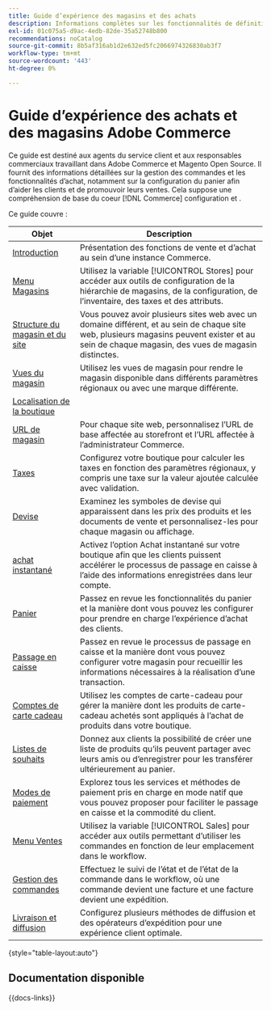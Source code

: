```yaml
---
title: Guide d’expérience des magasins et des achats
description: Informations complètes sur les fonctionnalités de définition de magasin et de traitement des ventes pour les agents du service client et les responsables commerciaux travaillant dans Adobe Commerce et l’administrateur Magento Open Source.
exl-id: 01c075a5-d9ac-4edb-82de-35a52748b800
recommendations: noCatalog
source-git-commit: 8b5af316ab1d2e632ed5fc2066974326830ab3f7
workflow-type: tm+mt
source-wordcount: '443'
ht-degree: 0%

---
```


# Guide d’expérience des achats et des magasins Adobe Commerce

Ce guide est destiné aux agents du service client et aux responsables commerciaux travaillant dans Adobe Commerce et Magento Open Source. Il fournit des informations détaillées sur la gestion des commandes et les fonctionnalités d’achat, notamment sur la configuration du panier afin d’aider les clients et de promouvoir leurs ventes. Cela suppose une compréhension de base du coeur [!DNL Commerce] configuration et .

Ce guide couvre :

| Objet | Description |
| ------- | ----------- |
| [Introduction](introduction.md) | Présentation des fonctions de vente et d’achat au sein d’une instance Commerce. |
| [Menu Magasins](stores-menu.md) | Utilisez la variable [!UICONTROL Stores] pour accéder aux outils de configuration de la hiérarchie de magasins, de la configuration, de l’inventaire, des taxes et des attributs. |
| [Structure du magasin et du site](stores.md) | Vous pouvez avoir plusieurs sites web avec un domaine différent, et au sein de chaque site web, plusieurs magasins peuvent exister et au sein de chaque magasin, des vues de magasin distinctes. |
| [Vues du magasin](store-views.md) | Utilisez les vues de magasin pour rendre le magasin disponible dans différents paramètres régionaux ou avec une marque différente. |
| [Localisation de la boutique](store-localize.md) |  |
| [URL de magasin](store-urls.md) | Pour chaque site web, personnalisez l’URL de base affectée au storefront et l’URL affectée à l’administrateur Commerce. |
| [Taxes](taxes.md) | Configurez votre boutique pour calculer les taxes en fonction des paramètres régionaux, y compris une taxe sur la valeur ajoutée calculée avec validation. |
| [Devise](currency.md) | Examinez les symboles de devise qui apparaissent dans les prix des produits et les documents de vente et personnalisez-les pour chaque magasin ou affichage. |
| [achat instantané](checkout-instant-purchase.md) | Activez l’option Achat instantané sur votre boutique afin que les clients puissent accélérer le processus de passage en caisse à l’aide des informations enregistrées dans leur compte. |
| [Panier](cart.md) | Passez en revue les fonctionnalités du panier et la manière dont vous pouvez les configurer pour prendre en charge l’expérience d’achat des clients. |
| [Passage en caisse](checkout-process.md) | Passez en revue le processus de passage en caisse et la manière dont vous pouvez configurer votre magasin pour recueillir les informations nécessaires à la réalisation d’une transaction. |
| [Comptes de carte cadeau](product-gift-card-workflow.md) | Utilisez les comptes de carte-cadeau pour gérer la manière dont les produits de carte-cadeau achetés sont appliqués à l’achat de produits dans votre boutique. |
| [Listes de souhaits](wishlists.md) | Donnez aux clients la possibilité de créer une liste de produits qu’ils peuvent partager avec leurs amis ou d’enregistrer pour les transférer ultérieurement au panier. |
| [Modes de paiement](payments.md) | Explorez tous les services et méthodes de paiement pris en charge en mode natif que vous pouvez proposer pour faciliter le passage en caisse et la commodité du client. |
| [Menu Ventes](sales-menu.md) | Utilisez la variable [!UICONTROL Sales] pour accéder aux outils permettant d’utiliser les commandes en fonction de leur emplacement dans le workflow. |
| [Gestion des commandes](orders.md) | Effectuez le suivi de l’état et de l’état de la commande dans le workflow, où une commande devient une facture et une facture devient une expédition. |
| [Livraison et diffusion](delivery.md) | Configurez plusieurs méthodes de diffusion et des opérateurs d’expédition pour une expérience client optimale. |

{style="table-layout:auto"}

## Documentation disponible

{{docs-links}}
